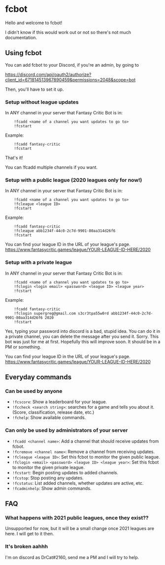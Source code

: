 # fcbot

Hello and welcome to fcbot!

I didn't know if this would work out or not so there's not much documentation.


## Using fcbot

You can add fcbot to your Discord, if you're an admin, by going to

https://discord.com/api/oauth2/authorize?client_id=671814513967890459&permissions=2048&scope=bot


Then, you'll have to set it up.

### Setup without league updates

In ANY channel in your server that Fantasy Critic Bot is in:
```
    !fcadd <name of a channel you want updates to go to>
    !fcstart
```
Example:
```
    !fcadd fantasy-critic
    !fcstart
```

That's it!

You can !fcadd multiple channels if you want.

### Setup with a public league (2020 leagues only for now!)

In ANY channel in your server that Fantasy Critic Bot is in:
```
    !fcadd <name of a channel you want updates to go to>
    !fcleague <league ID>
    !fcstart
```

Example:
```
    !fcadd fantasy-critic
    !fcleague abb1234f-44c0-2c7d-9901-80aa314d26f6
    !fcstart
```

You can find your league ID in the URL of your league's page. 
https://www.fantasycritic.games/league/YOUR-LEAGUE-ID-HERE/2020

### Setup with a private league

In ANY channel in your server that Fantasy Critic Bot is in:
```
    !fcadd <name of a channel you want updates to go to>
    !fclogin <login email> <password> <league ID> <league year>
    !fcstart
```

Example:
```
    !fcadd fantasy-critic
    !fclogin supergreg@gmail.com s3cr3tpa55w0rd abb1234f-44c0-2c7d-9901-80aa314d26f6 2020
    !fcstart
```

Yes, typing your password into discord is a bad, stupid idea. 
You can do it in a private channel, you can delete the message after you 
send it. Sorry. This bot was just for me at first. Hopefully this will improve
soon. It should be in a PM or something.

You can find your league ID in the URL of your league's page. 
https://www.fantasycritic.games/league/YOUR-LEAGUE-ID-HERE/2020

## Everyday commands

### Can be used by anyone

 * `!fcscore`: Show a leaderboard for your league.
 * `!fccheck <search string>`: searches for a game and tells you about it. (Score, classification, release date, etc.)
 * `!fchelp`: Show available commands.

### Can only be used by administrators of your server

 * `!fcadd <channel name>`: Add a channel that should receive updates from fcbot.
 * `!fcremove <channel name>`: Remove a channel from receiving updates.
 * `!fcleague <league ID>`: Set this fcbot to monitor the given public league.
 * `!fclogin <email> <password> <league ID> <league year>`: Set this fcbot to monitor the given private league.
 * `!fcstart`: Begin posting updates to added channels.
 * `!fcstop`: Stop posting any updates.
 * `!fcstatus`: List added channels, whether updates are active, etc.
 * `!fcadminhelp`: Show admin commands.

## FAQ

### What happens with 2021 public leagues, once they exist??

Unsupported for now, but it will be a small change once 2021 leagues are here. I will get to it then.

### It's broken aahhh

I'm on discord as DrCat#2160, send me a PM and I will try to help.
